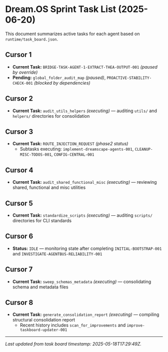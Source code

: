 # Dream.OS Sprint Task List (2025-06-20)

This document summarizes active tasks for each agent based on `runtime/task_board.json`.

## Cursor 1
- **Current Task:** `BRIDGE-TASK-AGENT-1-EXTRACT-THEA-OUTPUT-001` *(paused by override)*
- **Pending:** `global_folder_audit_map` *(paused)*, `PROACTIVE-STABILITY-CHECK-001` *(blocked by dependencies)*

## Cursor 2
- **Current Task:** `audit_utils_helpers` *(executing)* — auditing `utils/` and `helpers/` directories for consolidation

## Cursor 3
- **Current Task:** `ROUTE_INJECTION_REQUEST` *(phase2 status)*
  - Subtasks executing: `implement-dreamscape-agents-001`, `CLEANUP-MISC-TODOS-001`, `CONFIG-CENTRAL-001`

## Cursor 4
- **Current Task:** `audit_shared_functional_misc` *(executing)* — reviewing shared, functional and misc utilities

## Cursor 5
- **Current Task:** `standardize_scripts` *(executing)* — auditing `scripts/` directories for CLI standards

## Cursor 6
- **Status:** `IDLE` — monitoring state after completing `INITIAL-BOOTSTRAP-001` and `INVESTIGATE-AGENTBUS-RELIABILITY-001`

## Cursor 7
- **Current Task:** `sweep_schemas_metadata` *(executing)* — consolidating schema and metadata files

## Cursor 8
- **Current Task:** `generate_consolidation_report` *(executing)* — compiling structural consolidation report
  - Recent history includes `scan_for_improvements` and `improve-taskboard-updater-001`

---
*Last updated from task board timestamp: 2025-05-18T17:29:49Z.*
